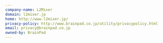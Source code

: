 ```yaml
---
company-name: L2Mixer
domain: l2mixer.jp
home: http://www.l2mixer.jp/
privacy-policy: http://www.brainpad.co.jp/utility/privacypolicy.html
email: privacy@brainpad.co.jp
owned-by: BrainPad
---
```




